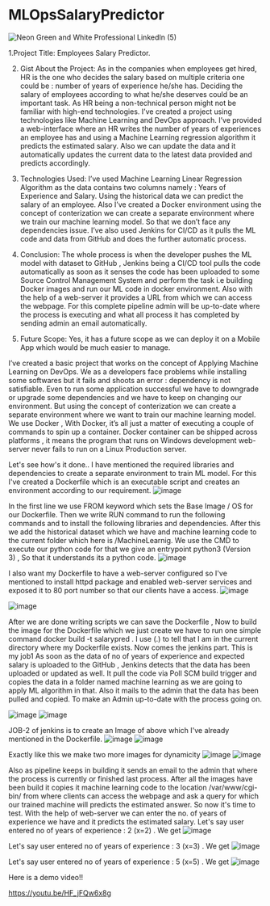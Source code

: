 # MLOpsSalaryPredictor
![Neon Green and White Professional LinkedIn (5)](https://user-images.githubusercontent.com/56602504/89702514-b5985000-d95f-11ea-94a6-d182b4f6ae2c.png)

1.Project Title: Employees Salary Predictor.

2. Gist About the Project:
As in the companies when employees get hired, HR is the
one who decides the salary based on multiple criteria one could be : number of years of
experience he/she has. Deciding the salary of employees according to what he/she
deserves could be an important task. As HR being a non-technical person might not be
familiar with high-end technologies.
I’ve created a project using technologies like Machine Learning and DevOps
approach. I’ve provided a web-interface where an HR writes the number of years of
experiences an employee has and using a Machine Learning regression algorithm it
predicts the estimated salary. Also we can update the data and it automatically
updates the current data to the latest data provided and predicts accordingly.

3. Technologies Used: 
I’ve used Machine Learning Linear Regression Algorithm
as the data contains two columns namely : Years of Experience and Salary. Using the
historical data we can predict the salary of an employee.
Also I’ve created a Docker environment using the concept of conterization we can
create a separate environment where we train our machine learning model. So that we
don’t face any dependencies issue. I’ve also used Jenkins for CI/CD as it pulls the ML
code and data from GitHub and does the further automatic process.

4. Conclusion: 
The whole process is when the developer pushes the ML model with
dataset to GitHub , Jenkins being a CI/CD tool pulls the code automatically as soon
as it senses the code has been uploaded to some Source Control Management
System and perform the task i.e building Docker images and run our ML code in
docker environment.
Also with the help of a web-server it provides a URL from which we can access the
webpage. For this complete pipeline admin will be up-to-date where the process is
executing and what all process it has completed by sending admin an email
automatically.

5. Future Scope:
Yes, it has a future scope as we can deploy it on a Mobile App which
would be much easier to manage.

I’ve created a basic project that works on the concept of Applying Machine Learning on DevOps.
We as a developers face problems while installing some softwares but it fails and shoots an error : dependency is not satisfiable. Even to run some application successful we have to downgrade or upgrade some dependencies and we have to keep on changing our environment.
But using the concept of conterization we can create a separate environment where we want to train our machine learning model. We use Docker , With Docker, it’s all just a matter of executing a couple of commands to spin up a container. Docker container can be shipped across platforms , it means the program that runs on Windows development web-server never fails to run on a Linux Production server.

Let's see how's it done..
I have mentioned the required libraries and dependencies to create a separate environment to train ML model. For this I've created a Dockerfile which is an executable script and creates an environment according to our requirement.
![image](https://user-images.githubusercontent.com/56602504/89702553-14f66000-d960-11ea-9039-6d05944ae214.png)

In the first line we use FROM keyword which sets the Base Image / OS for our Dockerfile. Then we write RUN command to run the following commands and to install the following libraries and dependencies.
After this we add the historical dataset which we have and machine learning code to the current folder which here is /MachineLearnig.
We use the CMD to execute our python code for that we give an entrypoint python3 (Version 3) , So that it understands its a python code.
![image](https://user-images.githubusercontent.com/56602504/89702562-29d2f380-d960-11ea-9bba-f88b346f5e34.png)

I also want my Dockerfile to have a web-server configured so I've mentioned to install httpd package and enabled web-server services and exposed it to 80 port number so that our clients have a access.
![image](https://user-images.githubusercontent.com/56602504/89702585-5c7cec00-d960-11ea-9d92-72a41fb62d51.png)

![image](https://user-images.githubusercontent.com/56602504/89702614-9f3ec400-d960-11ea-8b2c-cc31b9bc99e7.png)

After we are done writing scripts we can save the Dockerfile , Now to build the image for the Dockerfile which we just create we have to run one simple command
docker build -t salarypred . 
I use (.) to tell that I am in the current directory where my Dockerfile exists.
Now comes the jenkins part. This is my job1
As soon as the data of no of years of experience and expected salary is uploaded to the GitHub , Jenkins detects that the data has been uploaded or updated as well. It pull the code via Poll SCM build trigger and copies the data in a folder named machine learning as we are going to apply ML algorithm in that.
Also it mails to the admin that the data has been pulled and copied. To make an Admin up-to-date with the process going on.

![image](https://user-images.githubusercontent.com/56602504/89702623-c4333700-d960-11ea-9725-752bf75855b3.png)
![image](https://user-images.githubusercontent.com/56602504/89702655-11afa400-d961-11ea-89e2-3c4ba18ea9af.png)


JOB-2 of jenkins is to create an Image of above which I've already mentioned in the Dockerfile.
![image](https://user-images.githubusercontent.com/56602504/89702695-84208400-d961-11ea-8d43-cf01d727995b.png)
![image](https://user-images.githubusercontent.com/56602504/89702702-9a2e4480-d961-11ea-8d16-37095c36a05e.png)


Exactly like this we make two more images for dynamicity
![image](https://user-images.githubusercontent.com/56602504/89702711-af0ad800-d961-11ea-8a71-40e4f1bf0ca4.png)
![image](https://user-images.githubusercontent.com/56602504/89702714-bf22b780-d961-11ea-9b58-50250cfa0175.png)

Also as pipeline keeps in building it sends an email to the admin that where the process is currently or finished last process.
After all the images have been build it copies it machine learning code to the location /var/www/cgi-bin/ from where clients can access the webpage and ask a query for which our trained machine will predicts the estimated answer.
So now it's time to test. With the help of web-server we can enter the no. of years of experience we have and it predicts the estimated salary.
Let's say user entered no of years of experience : 2 (x=2) . We get
![image](https://user-images.githubusercontent.com/56602504/89702723-cf3a9700-d961-11ea-931d-e9a9d363c9cc.png)

Let's say user entered no of years of experience : 3 (x=3) . We get
![image](https://user-images.githubusercontent.com/56602504/89702730-e2e5fd80-d961-11ea-9a0f-7550961645f6.png)

Let's say user entered no of years of experience : 5 (x=5) . We get
![image](https://user-images.githubusercontent.com/56602504/89702740-ef6a5600-d961-11ea-8556-f343108b2b24.png)

Here is a demo video!!

https://youtu.be/HF_jFQw6x8g
